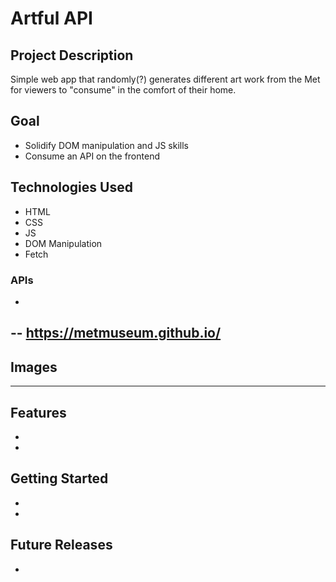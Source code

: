 # Artful API

<!-- maybe a cover image here -->

## Project Description

Simple web app that randomly(?) generates different art work from the Met for viewers to "consume" in the comfort of their home.

## Goal

- Solidify DOM manipulation and JS skills
- Consume an API on the frontend

## Technologies Used

- HTML
- CSS
- JS
- DOM Manipulation
- Fetch

### APIs

-
-- https://metmuseum.github.io/
-

## Images

<!-- ### Page 1

<!-- image here -->

<!-- description -->

<!-- ### Page 2 -->

<!-- image here -->

<!-- description -->

<!-- ### Page 3 -->

<!-- image here -->

<!-- description --> 

---

## Features

-
-

## Getting Started

-
-

## Future Releases

-
